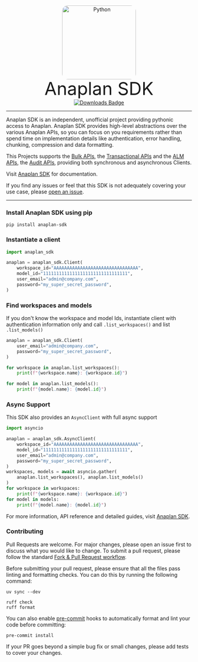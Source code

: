 <p align="center" style="margin: 0 0 10px">
  <img width="200" height="200" src="https://vinzenzklass.github.io/anaplan-sdk/img/anaplan-sdk.webp" alt='Python' style="border-radius: 15px">
</p>

<h1 align="center" style="font-size: 3rem; font-weight: 400; margin: -15px 0">
Anaplan SDK
</h1>

<p align="center" style="margin-top: 15px">
<a href="https://pepy.tech/project/anaplan-sdk">
<img align="center" src="https://static.pepy.tech/badge/anaplan-sdk/month" alt="Downloads Badge"/>
</a>
</p>

---

Anaplan SDK is an independent, unofficial project providing pythonic access to Anaplan. Anaplan SDK provides high-level
abstractions over the various Anaplan APIs, so you can focus on you requirements rather than spend time on
implementation details like authentication, error handling, chunking, compression and data formatting.

This Projects supports
the [Bulk APIs](https://help.anaplan.com/use-the-bulk-apis-93218e5e-00e5-406e-8361-09ab861889a7),
the [Transactional APIs](https://help.anaplan.com/use-the-transactional-apis-cc1c1e91-39fc-4272-a4b5-16bc91e9c313) and
the [ALM APIs](https://help.anaplan.com/application-lifecycle-management-api-2565cfa6-e0c2-4e24-884e-d0df957184d6),
the [Audit APIs](https://auditservice.docs.apiary.io/#),
providing both synchronous and asynchronous Clients.

Visit [Anaplan SDK](https://vinzenzklass.github.io/anaplan-sdk/) for documentation.

If you find any issues or feel that this SDK is not adequately covering your use case,
please [open an issue](https://github.com/VinzenzKlass/anaplan-sdk/issues/new).

---

### Install Anaplan SDK using pip

```shell
pip install anaplan-sdk
```

### Instantiate a client

```python
import anaplan_sdk

anaplan = anaplan_sdk.Client(
    workspace_id="AAAAAAAAAAAAAAAAAAAAAAAAAAAAAAAA",
    model_id="11111111111111111111111111111111",
    user_email="admin@company.com",
    password="my_super_secret_password",
)
```

### Find workspaces and models

If you don't know the workspace and model Ids, instantiate client with authentication information only and
call `.list_workspaces()` and list `.list_models()`

```python
anaplan = anaplan_sdk.Client(
    user_email="admin@company.com",
    password="my_super_secret_password",
)

for workspace in anaplan.list_workspaces():
    print(f"{workspace.name}: {workspace.id}")

for model in anaplan.list_models():
    print(f"{model.name}: {model.id}")
```

### Async Support

This SDK also provides an `AsyncClient` with full async support

```python
import asyncio

anaplan = anaplan_sdk.AsyncClient(
    workspace_id="AAAAAAAAAAAAAAAAAAAAAAAAAAAAAAAA",
    model_id="11111111111111111111111111111111",
    user_email="admin@company.com",
    password="my_super_secret_password",
)
workspaces, models = await asyncio.gather(
    anaplan.list_workspaces(), anaplan.list_models()
)
for workspace in workspaces:
    print(f"{workspace.name}: {workspace.id}")
for model in models:
    print(f"{model.name}: {model.id}")
```

For more information, API reference and detailed guides,
visit [Anaplan SDK](https://vinzenzklass.github.io/anaplan-sdk/).

### Contributing

Pull Requests are welcome. For major changes, please open an issue first to discuss what you would like to change. To
submit a pull request, please follow the
standard [Fork & Pull Request workflow](https://docs.github.com/en/pull-requests/collaborating-with-pull-requests/proposing-changes-to-your-work-with-pull-requests/creating-a-pull-request-from-a-fork).

Before submitting your pull request, please ensure that all the files pass linting and formatting checks. You can do
this by running the following command:

```shell
uv sync --dev

ruff check
ruff format
```

You can also enable [pre-commit](https://pre-commit.com/) hooks to automatically format and lint your code before
committing:

```shell
pre-commit install
```

If your PR goes beyond a simple bug fix or small changes, please add tests to cover your changes.

